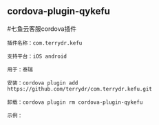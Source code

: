 cordova-plugin-qykefu
-------------------------------
#七鱼云客服cordova插件

    插件名称：com.terrydr.kefu

    支持平台：iOS android

    用于：泰瑞

    安装：cordova plugin add https://github.com/terrydr/com.terrydr.kefu.git

    卸载：cordova plugin rm cordova-plugin-qykefu

    示例：

